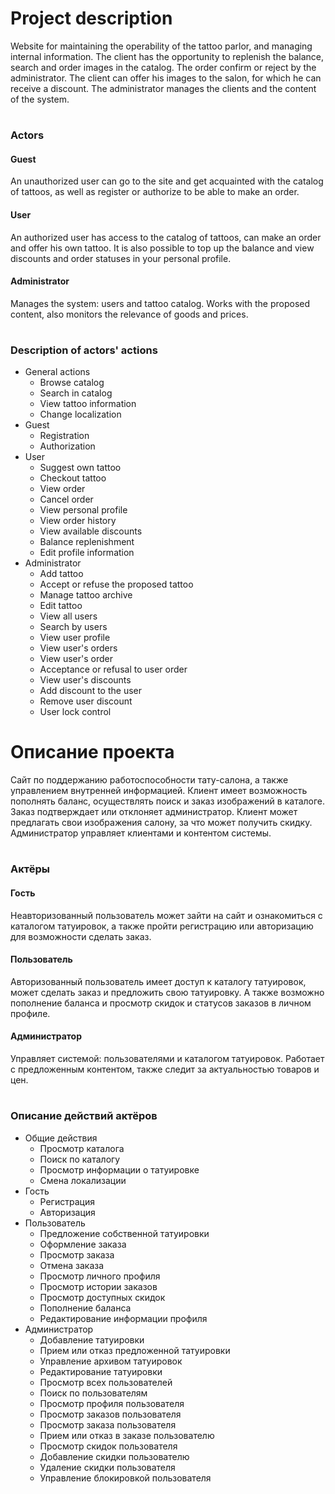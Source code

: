 # Project description
Website for maintaining the operability of the tattoo parlor, and managing internal information. The client has the opportunity to replenish the balance, search and order images in the catalog. The order confirm or reject by the administrator. The client can offer his images to the salon, for which he can receive a discount. The administrator manages the clients and the content of the system.
#
### Actors
#### Guest
An unauthorized user can go to the site and get acquainted with the catalog of tattoos, as well as register or authorize to be able to make an order.
#### User
An authorized user has access to the catalog of tattoos, can make an order and offer his own tattoo. It is also possible to top up the balance and view discounts and order statuses in your personal profile.
#### Administrator
Manages the system: users and tattoo catalog. Works with the proposed content, also monitors the relevance of goods and prices.
#
### Description of actors' actions
* General actions
  * Browse catalog
  * Search in catalog
  * View tattoo information
  * Change localization
* Guest
  * Registration
  * Authorization
* User
  * Suggest own tattoo
  * Checkout tattoo
  * View order
  * Cancel order
  * View personal profile
  * View order history
  * View available discounts
  * Balance replenishment
  * Edit profile information
* Administrator
  * Add tattoo
  * Accept or refuse the proposed tattoo
  * Manage tattoo archive
  * Edit tattoo
  * View all users
  * Search by users
  * View user profile
  * View user's orders
  * View user's order
  * Acceptance or refusal to user order
  * View user's discounts
  * Add discount to the user
  * Remove user discount
  * User lock control

##

# Описание проекта
Сайт по поддержанию работоспособности тату-салона, а также управлением внутренней информацией. Клиент имеет возможность пополнять баланс, осуществлять поиск и заказ изображений в каталоге. Заказ подтверждает или отклоняет администратор. Клиент может предлагать свои изображения салону, за что может получить скидку. Администратор управляет клиентами и контентом системы.
#
### Актёры
#### Гость 
Неавторизованный пользователь может зайти на сайт и ознакомиться с каталогом татуировок, а также пройти регистрацию или авторизацию для возможности сделать заказ.
#### Пользователь
Авторизованный пользователь имеет доступ к каталогу татуировок, может сделать заказ и предложить свою татуировку. А также возможно пополнение баланса и просмотр скидок и статусов заказов в личном профиле.
#### Администратор
Управляет системой: пользователями и каталогом татуировок. Работает с предложенным контентом, также следит за актуальностью товаров и цен. 
#
### Описание действий актёров
* Общие действия
  * Просмотр каталога
  * Поиск по каталогу
  * Просмотр информации о татуировке
  * Смена локализации
* Гость
  * Регистрация
  * Авторизация
* Пользователь
  * Предложение собственной татуировки
  * Оформление заказа
  * Просмотр заказа
  * Отмена заказа
  * Просмотр личного профиля
  * Просмотр истории заказов
  * Просмотр доступных скидок
  * Пополнение баланса
  * Редактирование информации профиля
* Администратор
  * Добавление татуировки
  * Прием или отказ предложенной татуировки
  * Управление архивом татуировок
  * Редактирование татуировки
  * Просмотр всех пользователей
  * Поиск по пользователям
  * Просмотр профиля пользователя
  * Просмотр заказов пользователя
  * Просмотр заказа пользователя
  * Прием или отказ в заказе пользователю
  * Просмотр скидок пользователя
  * Добавление скидки пользователю
  * Удаление скидки пользователя
  * Управление блокировкой пользователя

